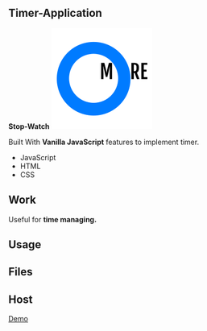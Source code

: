 ## Timer-Application
**Stop-Watch**
![alt text](https://raw.githubusercontent.com/umeshmore45/Timer-Application/master/img/logo.png)


Built With  **Vanilla JavaScript** features to implement timer.
 - JavaScript
 - HTML
 - CSS


## Work 

Useful for **time managing.**

## Usage




## Files





## Host

[Demo](https://umeshmore45.github.io/Timer-Application/index.html)


